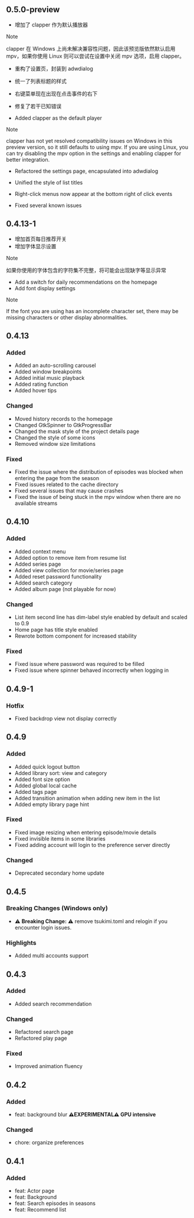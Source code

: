 ## 0.5.0-preview

- 增加了 clapper 作为默认播放器

> [!NOTE]
> clapper 在 Windows 上尚未解决兼容性问题，因此该预览版依然默认启用 mpv，如果你使用 Linux 则可以尝试在设置中关闭 mpv 选项，启用 clapper。

- 重构了设置页，封装到 adwdialog
- 统一了列表标题的样式
- 右键菜单现在出现在点击事件的右下

- 修复了若干已知错误

- Added clapper as the default player

> [!NOTE]
> clapper has not yet resolved compatibility issues on Windows in this preview version, so it still defaults to using mpv. If you are using Linux, you can try disabling the mpv option in the settings and enabling clapper for better integration.

- Refactored the settings page, encapsulated into adwdialog
- Unified the style of list titles
- Right-click menus now appear at the bottom right of click events

- Fixed several known issues

## 0.4.13-1

- 增加首页每日推荐开关
- 增加字体显示设置

> [!NOTE]
> 如果你使用的字体包含的字符集不完整，将可能会出现缺字等显示异常

- Add a switch for daily recommendations on the homepage
- Add font display settings

> [!NOTE]
> If the font you are using has an incomplete character set, there may be missing characters or other display abnormalities.

## 0.4.13

### Added

- Added an auto-scrolling carousel
- Added window breakpoints
- Added initial music playback
- Added rating function
- Added hover tips

### Changed

- Moved history records to the homepage
- Changed GtkSpinner to GtkProgressBar
- Changed the mask style of the project details page
- Changed the style of some icons
- Removed window size limitations

### Fixed

- Fixed the issue where the distribution of episodes was blocked when entering the page from the season
- Fixed issues related to the cache directory
- Fixed several issues that may cause crashes
- Fixed the issue of being stuck in the mpv window when there are no available streams

## 0.4.10

### Added

- Added context menu
- Added option to remove item from resume list
- Added series page
- Added view collection for movie/series page
- Added reset password functionality
- Added search category
- Added album page (not playable for now)

### Changed

- List item second line has dim-label style enabled by default and scaled to 0.9
- Home page has title style enabled
- Rewrote bottom component for increased stability

### Fixed

- Fixed issue where password was required to be filled
- Fixed issue where spinner behaved incorrectly when logging in

## 0.4.9-1

### Hotfix

- Fixed backdrop view not display correctly

## 0.4.9

### Added

- Added quick logout button
- Added library sort: view and category
- Added font size option
- Added global local cache
- Added tags page
- Added transition animation when adding new item in the list
- Added empty library page hint

### Fixed

- Fixed image resizing when entering episode/movie details
- Fixed invisible items in some libraries
- Fixed adding account will login to the preference server directly

### Changed

- Deprecated secondary home update

## 0.4.5

### Breaking Changes (Windows only)

- ⚠️ **Breaking Change:** ⚠️ remove tsukimi.toml and relogin if you encounter login issues.

### Highlights

- Added multi accounts support

## 0.4.3

### Added

- Added search recommendation

### Changed

- Refactored search page
- Refactored play page

### Fixed

- Improved animation fluency

## 0.4.2

### Added

- feat: background blur **⚠️EXPERIMENTAL⚠️ GPU intensive**

### Changed

- chore: organize preferences

## 0.4.1

### Added

- feat: Actor page
- feat: Background
- feat: Search episodes in seasons
- feat: Recommend list
